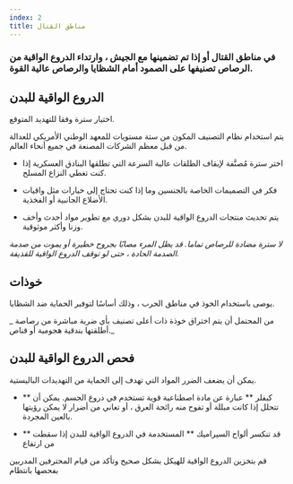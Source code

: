 ```yaml
---
index: 2
title: مناطق القتال
---
```

### في مناطق القتال أو إذا تم تضمينها مع الجيش ، وارتداء الدروع الواقية من الرصاص تصنيفها على الصمود أمام الشظايا والرصاص عالية القوة.

## الدروع الواقية للبدن

اختيار سترة وفقا للتهديد المتوقع.

يتم استخدام نظام التصنيف المكون من ستة مستويات للمعهد الوطني الأمريكي للعدالة من قبل معظم الشركات المصنعة في جميع أنحاء العالم.

*   اختر سترة مُصنَّفة لإيقاف الطلقات عالية السرعة التي تطلقها البنادق العسكرية إذا كنت تغطي النزاع المسلح.

*   فكر في التصميمات الخاصة بالجنسين وما إذا كنت تحتاج إلى خيارات مثل واقيات الأضلاع الجانبية أو الفخذية.

*   يتم تحديث منتجات الدروع الواقية للبدن بشكل دوري مع تطوير مواد أحدث وأخف وزنا وأكثر موثوقية.

_لا سترة مضادة للرصاص تماما. قد يظل المرء مصابًا بجروح خطيرة أو يموت من صدمة الصدمة الحادة ، حتى لو توقف الدروع الواقية للقذيفة._

## خوذات

يوصى باستخدام الخوذ في مناطق الحرب ، وذلك أساسًا لتوفير الحماية ضد الشظايا.

_ من المحتمل أن يتم اختراق خوذة ذات أعلى تصنيف بأي ضربة مباشرة من رصاصة أطلقتها بندقية هجومية أو قناص._

## فحص الدروع الواقية للبدن

يمكن أن يضعف الضرر المواد التي تهدف إلى الحماية من التهديدات الباليستية.

*   ** كيفلر ** عبارة عن مادة اصطناعية قوية تستخدم في دروع الجسم. يمكن أن تتحلل إذا كانت مبللة أو تفوح منه رائحة العرق ، أو تعاني من أضرار لا يمكن رؤيتها بالعين المجردة.

*   ** قد تنكسر ألواح السيراميك ** المستخدمة في الدروع الواقية للبدن إذا سقطت من ارتفاع

قم بتخزين الدروع الواقية للهيكل بشكل صحيح وتأكد من قيام المحترفين المدربين بفحصها بانتظام